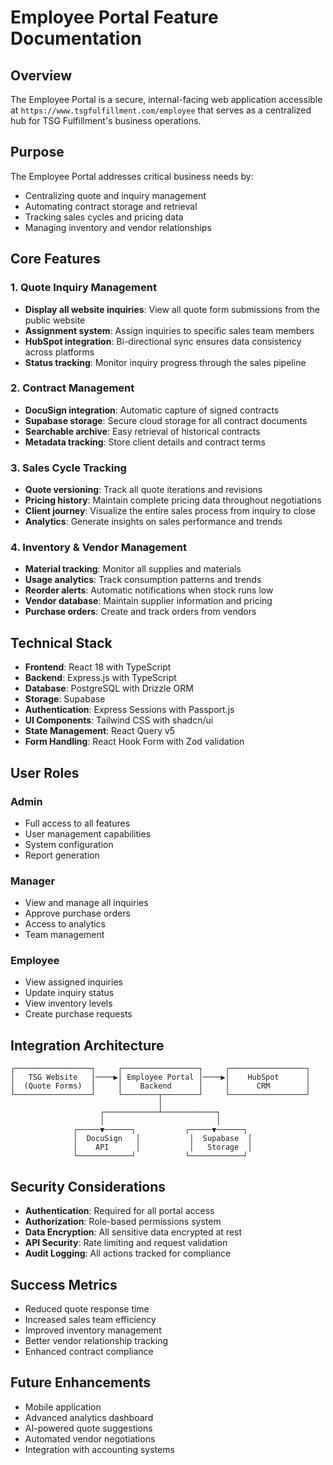 # Employee Portal Feature Documentation

## Overview

The Employee Portal is a secure, internal-facing web application accessible at `https://www.tsgfulfillment.com/employee` that serves as a centralized hub for TSG Fulfillment's business operations.

## Purpose

The Employee Portal addresses critical business needs by:
- Centralizing quote and inquiry management
- Automating contract storage and retrieval
- Tracking sales cycles and pricing data
- Managing inventory and vendor relationships

## Core Features

### 1. Quote Inquiry Management
- **Display all website inquiries**: View all quote form submissions from the public website
- **Assignment system**: Assign inquiries to specific sales team members
- **HubSpot integration**: Bi-directional sync ensures data consistency across platforms
- **Status tracking**: Monitor inquiry progress through the sales pipeline

### 2. Contract Management
- **DocuSign integration**: Automatic capture of signed contracts
- **Supabase storage**: Secure cloud storage for all contract documents
- **Searchable archive**: Easy retrieval of historical contracts
- **Metadata tracking**: Store client details and contract terms

### 3. Sales Cycle Tracking
- **Quote versioning**: Track all quote iterations and revisions
- **Pricing history**: Maintain complete pricing data throughout negotiations
- **Client journey**: Visualize the entire sales process from inquiry to close
- **Analytics**: Generate insights on sales performance and trends

### 4. Inventory & Vendor Management
- **Material tracking**: Monitor all supplies and materials
- **Usage analytics**: Track consumption patterns and trends
- **Reorder alerts**: Automatic notifications when stock runs low
- **Vendor database**: Maintain supplier information and pricing
- **Purchase orders**: Create and track orders from vendors

## Technical Stack

- **Frontend**: React 18 with TypeScript
- **Backend**: Express.js with TypeScript
- **Database**: PostgreSQL with Drizzle ORM
- **Storage**: Supabase
- **Authentication**: Express Sessions with Passport.js
- **UI Components**: Tailwind CSS with shadcn/ui
- **State Management**: React Query v5
- **Form Handling**: React Hook Form with Zod validation

## User Roles

### Admin
- Full access to all features
- User management capabilities
- System configuration
- Report generation

### Manager
- View and manage all inquiries
- Approve purchase orders
- Access to analytics
- Team management

### Employee
- View assigned inquiries
- Update inquiry status
- View inventory levels
- Create purchase requests

## Integration Architecture

```
┌─────────────────┐     ┌─────────────────┐     ┌─────────────────┐
│   TSG Website   │────▶│ Employee Portal │────▶│    HubSpot      │
│  (Quote Forms)  │     │    Backend      │     │      CRM        │
└─────────────────┘     └────────┬────────┘     └─────────────────┘
                                 │
                    ┌────────────┴────────────┐
                    │                         │
              ┌─────▼──────┐           ┌─────▼──────┐
              │  DocuSign   │           │  Supabase  │
              │    API      │           │   Storage  │
              └────────────┘           └────────────┘
```

## Security Considerations

- **Authentication**: Required for all portal access
- **Authorization**: Role-based permissions system
- **Data Encryption**: All sensitive data encrypted at rest
- **API Security**: Rate limiting and request validation
- **Audit Logging**: All actions tracked for compliance

## Success Metrics

- Reduced quote response time
- Increased sales team efficiency
- Improved inventory management
- Better vendor relationship tracking
- Enhanced contract compliance

## Future Enhancements

- Mobile application
- Advanced analytics dashboard
- AI-powered quote suggestions
- Automated vendor negotiations
- Integration with accounting systems